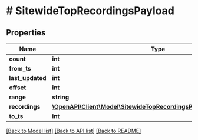 # # SitewideTopRecordingsPayload

## Properties

Name | Type | Description | Notes
------------ | ------------- | ------------- | -------------
**count** | **int** |  |
**from_ts** | **int** |  |
**last_updated** | **int** |  |
**offset** | **int** |  |
**range** | **string** |  |
**recordings** | [**\OpenAPI\Client\Model\SitewideTopRecordingsPayloadRecordingsInner[]**](SitewideTopRecordingsPayloadRecordingsInner.md) |  |
**to_ts** | **int** |  |

[[Back to Model list]](../../README.md#models) [[Back to API list]](../../README.md#endpoints) [[Back to README]](../../README.md)
